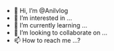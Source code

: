 - 👋 Hi, I’m @Anilvlog
- 👀 I’m interested in ...
- 🌱 I’m currently learning ...
- 💞️ I’m looking to collaborate on ...
- 📫 How to reach me ...?

<!---
Anilvlog/Anilvlog is a ✨ special ✨ repository because its `README.md` (this file) appears on your GitHub profile.
You can click the Preview link to take a look at your changes.
--->


